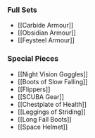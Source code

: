 ### Full Sets
- [[Carbide Armour]]
- [[Obsidian Armour]]
- [[Feysteel Armour]]

### Special Pieces
- [[Night Vision Goggles]]
- [[Boots of Slow Falling]]
- [[Flippers]]
- [[SCUBA Gear]]
- [[Chestplate of Health]]
- [[Leggings of Striding]]
- [[Long Fall Boots]]
- [[Space Helmet]]